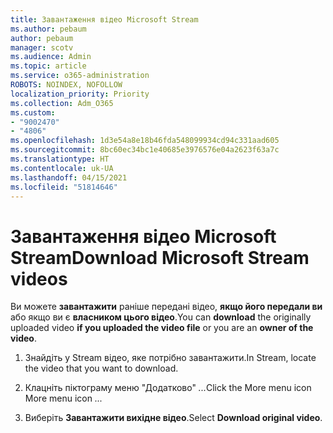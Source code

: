 ```yaml
---
title: Завантаження відео Microsoft Stream
ms.author: pebaum
author: pebaum
manager: scotv
ms.audience: Admin
ms.topic: article
ms.service: o365-administration
ROBOTS: NOINDEX, NOFOLLOW
localization_priority: Priority
ms.collection: Adm_O365
ms.custom:
- "9002470"
- "4806"
ms.openlocfilehash: 1d3e54a8e18b46fda548099934cd94c331aad605
ms.sourcegitcommit: 8bc60ec34bc1e40685e3976576e04a2623f63a7c
ms.translationtype: HT
ms.contentlocale: uk-UA
ms.lasthandoff: 04/15/2021
ms.locfileid: "51814646"
---
```

# <a name="download-microsoft-stream-videos"></a><span data-ttu-id="0217b-102">Завантаження відео Microsoft Stream</span><span class="sxs-lookup"><span data-stu-id="0217b-102">Download Microsoft Stream videos</span></span>

<span data-ttu-id="0217b-103">Ви можете **завантажити** раніше передані відео, **якщо його передали ви** або якщо ви є **власником цього відео**.</span><span class="sxs-lookup"><span data-stu-id="0217b-103">You can **download** the originally uploaded video **if you uploaded the video file** or you are an **owner of the video**.</span></span>

1. <span data-ttu-id="0217b-104">Знайдіть у Stream відео, яке потрібно завантажити.</span><span class="sxs-lookup"><span data-stu-id="0217b-104">In Stream, locate the video that you want to download.</span></span>

2. <span data-ttu-id="0217b-105">Клацніть піктограму меню "Додатково" *...*</span><span class="sxs-lookup"><span data-stu-id="0217b-105">Click the More menu icon More menu icon *...*</span></span>

3. <span data-ttu-id="0217b-106">Виберіть **Завантажити вихідне відео**.</span><span class="sxs-lookup"><span data-stu-id="0217b-106">Select **Download original video**.</span></span>
